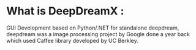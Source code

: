 # What is DeepDreamX :
GUI Development based on Python/.NET for standalone deepdream, deepdream was a image processing project by Google done a year back which used Caffee library developed by UC Berkley.
